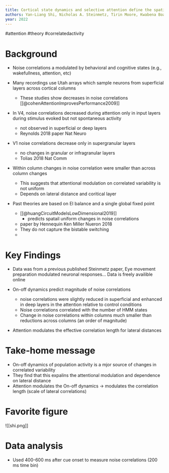 ```yaml
---
title: Cortical state dynamics and selective attention define the spatial pattern of correlated variability in neocortex
authors: Yan-Liang Shi, Nicholas A. Steinmetz, Tirin Moore, Kwabena Boahen, Tatiana A. Engel
year: 2022
---
```


#attention #theory #correlatedactivity


# Background

- Noise correlations a modulated by behavioral and cognitive states (e.g., wakefullness, attention, etc) 
- Many recordings use Utah arrays which sample neurons from superficial layers across cortical columns
	- These studies show decreases in noise correlations [[@cohenAttentionImprovesPerformance2009]] 

- In V4, noise correlations decreased during attention only in input layers during stimulus evoked but not spontaneous activity
	- not observed in superficial or deep layers 
	- Reynolds 2018 paper Nat Neuro

- V1 noise correlations decrease only in supergranular layers 
	- no changes in granular or infragranular layers
	- Tolias 2018 Nat Comm

- Within column changes in noise correlation were smaller than across column changes 
	- This suggests that attentional modulation on correlated variability is not uniform
	- Depends on lateral distance and coritical layer

- Past theories are based on EI balance and a single global fixed point 
	- [[@huangCircuitModelsLowDimensional2019]] 
		- predicts spatail uniform changes in noise correlations
	- paper by Hennequin Ken Miller Nueron 2018
	- They do not capture the bistable switching 
	- 

# Key Findings

- Data was from a previous published Steinmetz paper, Eye movement preparation modulated neuronal responses... Data is freely availible online
- On-off dynamics predict magnitude of noise correlations
	- noise correlations were slightly reduced in superficial and enhanced in deep layers in the attention relative to control conditions
	- Noise correlations correlated with the number of HMM states
	- Change in noise correlations within columns much smaller than reductions across columns (an order of magnitude)

- Attention modulates the effective correlation length for lateral distances



# Take-home message

- On-off dynamics of population activity is a mjor source of changes in correlated variability 
- They find that this expalins the attentional modulation and dependence on lateral distance
- Attention modulates the On-off dynamics -> modulates the correlation length (scale of lateral correlations)

# Favorite figure
![[shi.png]]

# Data analysis

- Used 400-600 ms after cue onset to measure noise correlations (200 ms time bin)